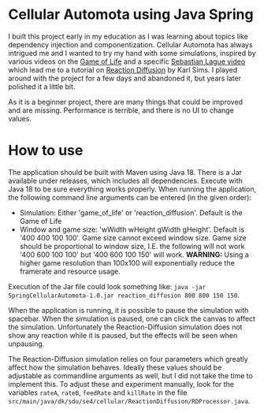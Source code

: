 # Cellular Automota using Java Spring
I built this project early in my education as I was learning about topics like dependency injection and componentization. Cellular Automota has always intrigued me and I wanted to try my hand with some simulations, inspired by various videos on the [Game of Life]([https://en.wikipedia.org/wiki/Conway%27s_Game_of_Life](https://www.youtube.com/watch?v=R9Plq-D1gEk)) and a specific [Sebastian Lague video](https://www.youtube.com/watch?v=kzwT3wQWAHE) which lead me to a tutorial on [Reaction Diffusion](https://www.karlsims.com/rd.html) by Karl Sims. I played around with the project for a few days and abandoned it, but years later polished it a little bit.

As it is a beginner project, there are many things that could be improved and are missing. Performance is terrible, and there is no UI to change values.

# How to use
The application should be built with Maven using Java 18. There is a Jar available under releases, which includes all dependencies. Execute with Java 18 to be sure everything works properly. When running the application, the following command line arguments can be entered (in the given order):
- Simulation: Either 'game_of_life' or 'reaction_diffusion'. Default is the Game of Life
- Window and game size: 'wWidth wHeight gWidth gHeight'. Default is '400 400 100 100'. Game size cannot exceed window size. Game size should be proportional to window size, I.E. the following will not work '400 600 100 100' but '400 600 100 150' will work. **WARNING:** Using a higher game resolution than 100x100 will exponentially reduce the framerate and resource usage. 

Execution of the Jar file could look something like: `java -jar SpringCellularAutomota-1.0.jar reaction_diffusion 800 800 150 150`. 

When the application is running, it is possible to pause the simulation with spacebar. When the simulation is paused, one can click the canvas to affect the simulation. Unfortunately the Reaction-Diffusion simulation does not show any reaction while it is paused, but the effects will be seen when unpausing.

The Reaction-Diffusion simulation relies on four parameters which greatly affect how the simulation behaves. Ideally these values should be adjustable as commandline arguments as well, but I did not take the time to implement this. To adjust these and experiment manually, look for the variables `rateA`, `rateB`, `feedRate` and `killRate` in the file `src/main/java/dk/sdu/se4/cellular/ReactionDiffusion/RDProcessor.java`.
